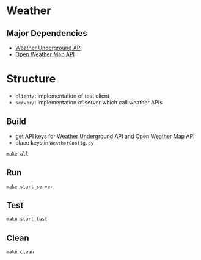 # Weather

## Major Dependencies

- [Weather Underground API](https://www.wunderground.com/weather/api/)
- [Open Weather Map API](https://openweathermap.org/api)

# Structure

- `client/`: implementation of test client
- `server/`: implementation of server which call weather APIs

## Build

- get API keys for [Weather Underground API](https://www.wunderground.com/weather/api/) and [Open Weather Map API](https://openweathermap.org/api)
- place keys in `WeatherConfig.py`

```
make all
```

## Run

```
make start_server
```

## Test

```
make start_test
```

## Clean

```
make clean
```
